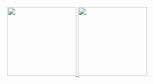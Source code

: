 <div>
  <a href="https://github.com/BorrachaFox">
  <img height="160em" src="https://github-readme-stats.vercel.app/api?username=BorrachaFox&show_icons=true&theme=midnight-purple&include_all_commits=true&count_private=true"/>
  <img height="160em" src="https://github-readme-stats.vercel.app/api/top-langs/?username=BorrachaFox&layout=compact&langs_count=7&theme=midnight-purple"/>
</div>
